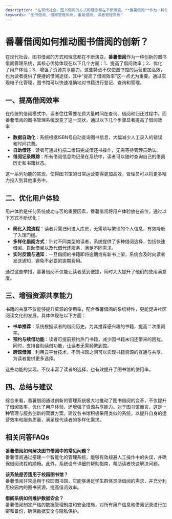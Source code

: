 ```yaml
---
description: "在现代社会，图书借阅的方式和理念都在不断演变。**番薯借阅**作为一种创新的图书借阅管理系统，其核心优势体现在以下几个方面：1、提高了借阅效率；2、优化了用户体验；3、增强了资源共享能力。这些特点不仅使图书馆的运营更加高效，也为读者提供了便捷的借阅途径，其中“提高了借阅效率”这一点尤为重要。通过实现电子化管理，图书馆可以快速准确地对书籍进行登记、查询和管理。"
keywords: "图书借阅, 借阅管理系统, 番薯借阅, 读者管理系统"
---
```

# 番薯借阅如何推动图书借阅的创新？

在现代社会，图书借阅的方式和理念都在不断演变。**番薯借阅**作为一种创新的图书借阅管理系统，其核心优势体现在以下几个方面：1、提高了借阅效率；2、优化了用户体验；3、增强了资源共享能力。这些特点不仅使图书馆的运营更加高效，也为读者提供了便捷的借阅途径，其中“提高了借阅效率”这一点尤为重要。通过实现电子化管理，图书馆可以快速准确地对书籍进行登记、查询和管理。

## 一、提高借阅效率

在传统的借阅模式中，读者往往需要花费大量时间在查询、借阅和归还过程中。而番薯借阅的图书管理系统改变了这一现状，通过以下几个步骤显著提高了借阅效率：

- **数据自动化**：系统根据ISBN号自动查询图书信息，大幅减少人工录入的错误和时间花费。
- **自助借还**：读者可通过扫描二维码完成借还书操作，无需等待管理员确认。
- **借阅记录跟踪**：所有借阅信息均记录在系统中，读者可以随时查询自己的借阅历史和书籍状态。

这一系列功能的实现，使得图书馆的日常运营变得更加高效，管理员可以将更多精力投入到其他事务中。

## 二、优化用户体验

用户体验是任何系统成功与否的重要因素，番薯借阅将用户体验放在首位，通过以下方式不断优化：

- **简化入馆流程**：读者只需扫码进入库房，无需填写繁琐的个人信息，有效降低了入馆门槛。
- **多样化借阅方式**：针对不同类型的读者，系统提供了多种借阅选择，包括快速借阅、自助借阅以及代借代还服务，满足不同需求。
- **实时反馈与通知**：一旦借阅的书籍即将逾期或有新书上架，系统会及时向读者发送通知，避免不必要的逾期费用。

通过这些举措，番薯借阅不仅能让读者感到便捷，同时大大提升了他们的使用满意度。

## 三、增强资源共享能力

书籍的共享不仅能够提升资源的使用率，配合番薯借阅的系统特性，更能促进社区阅读文化的发展。具体体现在以下方面：

- **书单推荐**：系统根据读者的借阅历史，为其推荐感兴趣的书籍，提高二次借阅率。
- **预约与续借功能**：读者可提前预约热门书籍，减少因书籍未归还带来的困扰。同时，支持自助续借功能，让读者无需频繁到馆。
- **跨馆借阅**：利用云平台技术，不同书馆之间可以实现书籍资源的互通与共享，为读者提供更多选择。

这些功能的实现，不仅丰富了读者的选择，也有效提升了图书馆的使用率。

## 四、总结与建议

综合来看，番薯借阅通过创新的管理系统极大地推动了图书借阅的变革，不仅提升了借阅效率，优化了用户体验，还增强了资源共享能力。对于图书馆而言，这是一种管理与服务创新的双赢方案。建议各书馆积极采用类似的系统，以提升自身的运营效率和服务质量，满足现代读者的多样化需求。

## 相关问答FAQs

**番薯借阅如何解决图书借阅中的常见问题？**  
番薯借阅通过搭建一个智能化的管理系统，能够有效规避人工操作中的失误，并确保借阅流程的顺畅。此外，系统设有详细的帮助指南，帮助读者快速解决问题。

**该系统是否适用于校园图书馆？**  
番薯借阅非常适用于校园图书馆，它能够满足学生群体灵活借阅的需求，并充分利用校园内的图书资源，提高借阅效率。

**借阅系统如何维护数据安全？**  
番薯借阅制定严格的数据管理制度和安全措施，对所有用户信息和借阅记录进行加密和备份，确保数据安全与隐私保护。
